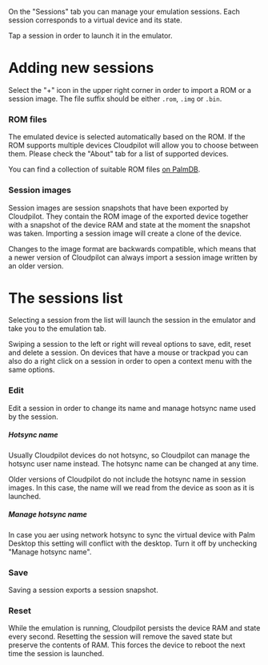On the "Sessions" tab you can manage your emulation sessions. Each session
corresponds to a virtual device and its state.

Tap a session in order to launch it in the emulator.

# Adding new sessions

Select the "+" icon in the upper right corner in order to import a ROM or a
session image. The file suffix should be either `.rom`, `.img` or `.bin`.

### ROM files

The emulated device is selected automatically based on the ROM. If the ROM supports
multiple devices Cloudpilot will allow you to choose between them. Please check
the "About" tab for a list of supported devices.

You can find a collection of suitable ROM files
[on PalmDB](https://palmdb.net/app/palm-roms-complete).

### Session images

Session images are session snapshots that have been exported by Cloudpilot. They
contain the ROM image of the exported device together with a snapshot of the
device RAM and state at the moment the snapshot was taken. Importing a session
image will create a clone of the device.

Changes to the image format are backwards compatible, which means that a newer
version of Cloudpilot can always import a session image written by an older
version.

# The sessions list

Selecting a session from the list will launch the session in the emulator and
take you to the emulation tab.

Swiping a session to the left or right will reveal options to save, edit, reset
and delete a session. On devices that have a mouse or trackpad you can also do a
right click on a session in order to open a context menu with the same options.

### Edit

Edit a session in order to change its name and manage hotsync name used by the
session.

##### Hotsync name

Usually Cloudpilot devices do not hotsync, so Cloudpilot can manage the hotsync
user name instead. The hotsync name can be changed at any time.

Older versions of Cloudpilot do not include the hotsync name in session images.
In this case, the name will we read from the device as soon as it is launched.

##### Manage hotsync name

In case you aer using network hotsync to sync the virtual device with Palm Desktop
this setting will conflict with the desktop. Turn it off by unchecking
"Manage hotsync name".
### Save

Saving a session exports a session snapshot.

### Reset

While the emulation is running, Cloudpilot persists the device RAM and state
every second. Resetting the session will remove the saved state but preserve the
contents of RAM. This forces the device to reboot the next time the session is
launched.
